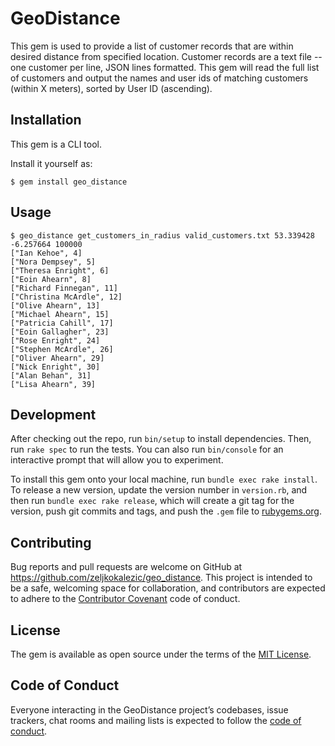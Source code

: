 # GeoDistance

This gem is used to provide a list of customer records that are within desired distance from specified location.
Customer records are a text file -- one customer per line, JSON lines formatted.
This gem will read the full list of customers and output the names and user ids of matching customers (within X meters), sorted by User ID (ascending).

## Installation

This gem is a CLI tool.

Install it yourself as:

    $ gem install geo_distance

## Usage

    $ geo_distance get_customers_in_radius valid_customers.txt 53.339428 -6.257664 100000
    ["Ian Kehoe", 4]
    ["Nora Dempsey", 5]
    ["Theresa Enright", 6]
    ["Eoin Ahearn", 8]
    ["Richard Finnegan", 11]
    ["Christina McArdle", 12]
    ["Olive Ahearn", 13]
    ["Michael Ahearn", 15]
    ["Patricia Cahill", 17]
    ["Eoin Gallagher", 23]
    ["Rose Enright", 24]
    ["Stephen McArdle", 26]
    ["Oliver Ahearn", 29]
    ["Nick Enright", 30]
    ["Alan Behan", 31]
    ["Lisa Ahearn", 39]

## Development

After checking out the repo, run `bin/setup` to install dependencies. Then, run `rake spec` to run the tests. You can also run `bin/console` for an interactive prompt that will allow you to experiment.

To install this gem onto your local machine, run `bundle exec rake install`. To release a new version, update the version number in `version.rb`, and then run `bundle exec rake release`, which will create a git tag for the version, push git commits and tags, and push the `.gem` file to [rubygems.org](https://rubygems.org).

## Contributing

Bug reports and pull requests are welcome on GitHub at https://github.com/zeljkokalezic/geo_distance. This project is intended to be a safe, welcoming space for collaboration, and contributors are expected to adhere to the [Contributor Covenant](http://contributor-covenant.org) code of conduct.

## License

The gem is available as open source under the terms of the [MIT License](https://opensource.org/licenses/MIT).

## Code of Conduct

Everyone interacting in the GeoDistance project’s codebases, issue trackers, chat rooms and mailing lists is expected to follow the [code of conduct](https://github.com/[USERNAME]/geo_distance/blob/master/CODE_OF_CONDUCT.md).
